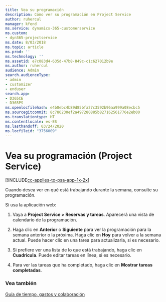 ```yaml
---
title: Vea su programación
description: Cómo ver su programación en Project Service
author: ruhercul
manager: kfend
ms.service: dynamics-365-customerservice
ms.custom:
- dyn365-projectservice
ms.date: 8/03/2018
ms.topic: article
ms.prod: ''
ms.technology: ''
ms.assetid: e7c083d4-635d-47b8-849c-c1c627012b9e
ms.author: ruhercul
audience: Admin
search.audienceType:
- admin
- customizer
- enduser
search.app:
- D365CE
- D365PS
ms.openlocfilehash: e4b8ebc4b89d85bfa27c3592b96aa999a08ecbc5
ms.sourcegitcommit: 8c786230ef2a497280885b827162561776e2eb00
ms.translationtype: HT
ms.contentlocale: es-ES
ms.lasthandoff: 03/24/2020
ms.locfileid: "3756009"
---
```

# <a name="view-your-schedule-project-service"></a>Vea su programación (Project Service)

[!INCLUDE[cc-applies-to-psa-app-1x-2x](../includes/cc-applies-to-psa-app-1x-2x.md)]

Cuando desea ver en qué está trabajando durante la semana, consulte su programación.  
  
 Si usa la aplicación web:  
  
1.  Vaya a **Project Service > Reservas y tareas**. Aparecerá una vista de calendario de la programación.  
  
2.  Haga clic en **Anterior** o **Siguiente** para ver la programación para la semana anterior o la próxima. Haga clic en **Hoy** para volver a la semana actual. Puede hacer clic en una tarea para actualizarla, si es necesario.  
  
3.  Si prefiere ver una lista de lo que está trabajando, haga clic en **Cuadrícula**. Puede editar tareas en línea, si es necesario.  
  
4.  Para ver las tareas que ha completado, haga clic en **Mostrar tareas completadas**.  
  
### <a name="see-also"></a>Vea también  
 [Guía de tiempo, gastos y colaboración](../project-service/time-expense-collaboration-guide.md)
